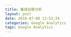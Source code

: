 ```yaml
---
title: 集成谷歌分析
layout: post
date: 2018-07-08 12:53:24
categories: Google Analytics
tags: Google Analytics
---
```

